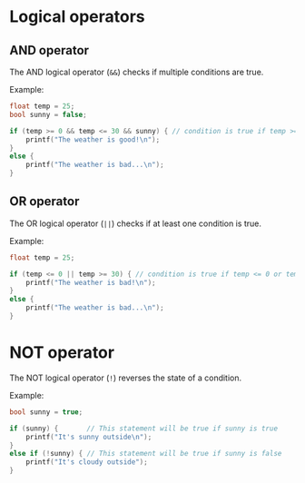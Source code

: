 # Logical operators

## AND operator

The AND logical operator (`&&`) checks if multiple conditions are true.

Example:

```c
float temp = 25;
bool sunny = false;

if (temp >= 0 && temp <= 30 && sunny) { // condition is true if temp >= 0 and temp <= 30 and sunny is true
	printf("The weather is good!\n");
}
else {
	printf("The weather is bad...\n");
}
```

## OR operator

The OR logical operator (`||`) checks if at least one condition is true.

Example:

```c
float temp = 25;

if (temp <= 0 || temp >= 30) { // condition is true if temp <= 0 or temp >= 30
	printf("The weather is bad!\n");
}
else {
	printf("The weather is bad...\n");
}
```

# NOT operator

The NOT logical operator (`!`) reverses the state of a condition.

Example:

```c
bool sunny = true;

if (sunny) {       // This statement will be true if sunny is true
	printf("It's sunny outside\n");
}
else if (!sunny) { // This statement will be true if sunny is false
	printf("It's cloudy outside");
}
```
